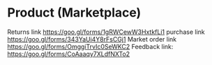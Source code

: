 # Product (Marketplace)
Returns link https://goo.gl/forms/1gRWCewW3HxtkfLi1
purchase link https://goo.gl/forms/343YaUi4Y8rFsCGj1
Market order link https://goo.gl/forms/OmggiTrvIc0SeWKC2
Feedback link: https://goo.gl/forms/CoAaaqy7XLdfNXTo2
